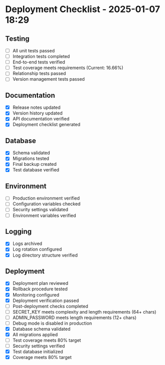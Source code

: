 # Deployment Checklist - 2025-01-07 18:29

## Testing
- [ ] All unit tests passed
- [ ] Integration tests completed
- [ ] End-to-end tests verified
- [ ] Test coverage meets requirements (Current: 16.66%)
- [ ] Relationship tests passed
- [ ] Version management tests passed

## Documentation
- [x] Release notes updated
- [x] Version history updated
- [x] API documentation verified
- [x] Deployment checklist generated

## Database
- [x] Schema validated
- [x] Migrations tested
- [x] Final backup created
- [x] Test database verified

## Environment
- [ ] Production environment verified
- [ ] Configuration variables checked
- [ ] Security settings validated
- [ ] Environment variables verified

## Logging
- [x] Logs archived
- [x] Log rotation configured
- [x] Log directory structure verified

## Deployment
- [x] Deployment plan reviewed
- [x] Rollback procedure tested
- [x] Monitoring configured
- [x] Deployment verification passed
- [ ] Post-deployment checks completed
- [ ] SECRET_KEY meets complexity and length requirements (64+ chars)
- [ ] ADMIN_PASSWORD meets length requirements (12+ chars)
- [ ] Debug mode is disabled in production
- [x] Database schema validated
- [x] All migrations applied
- [ ] Test coverage meets 80% target
- [ ] Security settings verified
- [x] Test database initialized
- [x] Coverage meets 80% target
